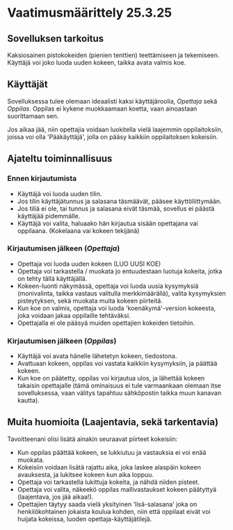 # Vaatimusmäärittely 25.3.25

## Sovelluksen tarkoitus

Kaksiosainen pistokokeiden (pienien tenttien) teettämiseen ja tekemiseen. 
Käyttäjä voi joko luoda uuden kokeen, taikka avata valmis koe. 

## Käyttäjät

Sovelluksessa tulee olemaan ideaalisti kaksi käyttäjäroolia, _Opettaja_ sekä _Oppilas_. Oppilas ei kykene muokkaamaan koetta, vaan ainoastaan suorittamaan sen. 

Jos aikaa jää, niin opettajia voidaan luokitella vielä laajemmin oppilaitoksiin, joissa voi olla 'Pääkäyttäjä', jolla on pääsy kaikkiin oppilaitoksen kokeisiin.


## Ajateltu toiminnallisuus

### Ennen kirjautumista

- Käyttäjä voi luoda uuden tilin.
- Jos tilin käyttäjätunnus ja salasana täsmäävät, pääsee käyttöliittymään.
- Jos tiliä ei ole, tai tunnus ja salasana eivät täsmää, sovellus ei päästä käyttäjää pidemmälle.
- Käyttäjä voi valita, haluaako hän kirjautua sisään opettajana vai oppilaana. (Kokelaana vai kokeen tekijänä)

### Kirjautumisen jälkeen (_Opettaja_)
- Opettaja voi luoda uuden kokeen (LUO UUSI KOE)
- Opettaja voi tarkastella / muokata jo entuudestaan luotuja kokeita, jotka on tehty tällä käyttäjällä.
- Kokeen-luonti näkymässä, opettaja voi luoda uusia kysymyksiä (monivalinta, taikka vastaus valitulla merkkimäärällä), valita kysymyksien pisteytyksen, sekä muokata muita kokeen piirteitä.
- Kun koe on valmis, opettaja voi luoda 'koenäkymä'-version kokeesta, joka voidaan jakaa oppilaille tehtäväksi.
- Opettajalla ei ole pääsyä muiden opettajien kokeiden tietoihin.

### Kirjautumisen jälkeen (_Oppilas_)

- Käyttäjä voi avata hänelle lähetetyn kokeen, tiedostona.
- Avattuaan kokeen, oppilas voi vastata kaikkiin kysymyksiin, ja päättää kokeen.
- Kun koe on päätetty, oppilas voi kirjautua ulos, ja lähettää kokeen takaisin opettajalle (tämä ominaisuus ei tule varmaankaan olemaan itse sovelluksessa, vaan välitys tapahtuu sähköpostin taikka muun kanavan kautta).

## Muita huomioita (Laajentavia, sekä tarkentavia)

Tavoitteenani olisi lisätä ainakin seuraavat piirteet kokeisiin:
- Kun oppilas päättää kokeen, se lukkiutuu ja vastauksia ei voi enää muokata.
- Kokeisiin voidaan lisätä rajattu aika, joka laskee alaspäin kokeen avauksesta, ja lukitsee kokeen kun aika loppuu. 
- Opettaja voi tarkastella lukittuja kokeita, ja nähdä niiden pisteet.
- Opettaja voi valita, näkeekö oppilas mallivastaukset kokeen päätyttyä (laajentava, jos jää aikaa!).
- Opettajien täytyy saada vielä yksityinen 'lisä-salasana' joka on henkilökohtainen jokaista koulua kohden, niin että oppilaat eivät voi huijata kokeissa, luoden opettaja-käyttäjätilejä.